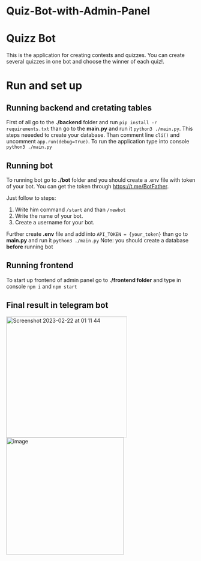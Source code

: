 # Quiz-Bot-with-Admin-Panel

# Quizz Bot

This is the application for creating contests and quizzes. You can create several quizzes in one bot and choose the winner of each quiz!.

# Run and set up

## Running backend and cretating tables
First of all go to the **./backend** folder and run `pip install -r requirements.txt`
than go to the **main.py** and run it `python3 ./main.py`. This steps neeeded to create your database.
Than comment line `cli()` and uncomment `app.run(debug=True)`.
To run the application type into console  `python3 ./main.py`

## Running bot
To running bot go to **./bot** folder and you should create a .env file with token of your bot.
You can get the token through https://t.me/BotFather.  

Just follow to steps:  
1. Write him command `/start` and than `/newbot` 
2. Write the name of your bot. 
3. Create a username for your bot.

Further create **.env** file and add into `API_TOKEN = {your_token}`
than go to **main.py** and run it `python3 ./main.py`
Note: you should create a database **before** running bot

## Running frontend
To start up frontend of admin panel go to **./frontend folder**
and type in console `npm i` and `npm start`

## Final result in telegram bot
<img width="322" alt="Screenshot 2023-02-22 at 01 11 44" src="https://user-images.githubusercontent.com/70114083/233397487-41bb7c1c-5022-45ca-88df-14f10361119d.png">
<img width="313" alt="image" src="https://user-images.githubusercontent.com/70114083/233397782-dce302dd-623d-4dd7-b8d2-8bc6e4297cde.png">


